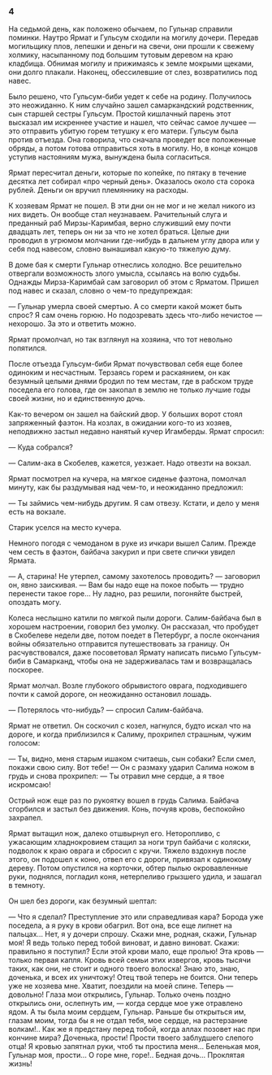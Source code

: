 ### 4

На седьмой день, как положено обычаем, по Гульнар справили поминки.
Наутро Ярмат и Гульсум сходили на могилу дочери.
Передав могильщику плов, лепешки и деньги на свечи, они прошли к свежему холмику, насыпанному под большим тутовым деревом на краю кладбища.
Обнимая могилу и прижимаясь к земле мокрыми щеками, они долго плакали.
Наконец, обессилевшие от слез, возвратились под навес.

Было решено, что Гульсум-биби уедет к себе на родину.
Получилось это неожиданно.
К ним случайно зашел самаркандский родственник, сын старшей сестры Гульсум.
Простой кишлачный парень этот высказал им искреннее участие и нашел, что сейчас самое лучшее — это отправить убитую горем тетушку к его матери.
Гульсум была против отъезда.
Она говорила, что сначала проведет все положенные обряды, а потом готова отправиться хоть в могилу.
Но, в конце концов уступив настояниям мужа, вынуждена была согласиться.

Ярмат пересчитал деньги, которые по копейке, по пятаку в течение десятка лет собирал «про черный день».
Оказалось около ста сорока рублей.
Деньги он вручил племяннику на расходы.

К хозяевам Ярмат не пошел.
В эти дни он не мог и не желал никого из них видеть.
Он вообще стал неузнаваем.
Рачительный слуга и преданный раб Мирзы-Каримбая, верно служивший ему почти двадцать лет, теперь он ни за что не хотел браться.
Целые дни проводил в угрюмом молчании где-нибудь в дальнем углу двора или у себя под навесом, словно вынашивал какую-то тяжелую думу.

В доме бая к смерти Гульнар отнеслись холодно.
Все решительно отвергали возможность злого умысла, ссылаясь на волю судьбы.
Однажды Мирза-Каримбай сам заговорил об этом с Ярматом.
Пришел под навес и сказал, словно о чем-то предупреждая:

— Гульнар умерла своей смертью.
А со смерти какой может быть спрос?
Я сам очень горюю.
Но подозревать здесь что-либо нечистое — нехорошо.
За это и ответить можно.

Ярмат промолчал, но так взглянул на хозяина, что тот невольно попятился.

После отъезда Гульсум-биби Ярмат почувствовал себя еще более одиноким и несчастным.
Терзаясь горем и раскаянием, он как безумный целыми днями бродил по тем местам, где в рабском труде поседела его голова, где он закопал в землю не только лучшие годы своей жизни, но и единственную дочь.

Как-то вечером он зашел на байский двор.
У больших ворот стоял запряженный фаэтон.
На козлах, в ожидании кого-то из хозяев, неподвижно застыл недавно нанятый кучер Игамберды.
Ярмат спросил:

— Куда собрался?

— Салим-ака в Скобелев, кажется, уезжает.
Надо отвезти на вокзал.

Ярмат посмотрел на кучера, на мягкое сиденье фаэтона, помолчал минуту, как бы раздумывая над чем-то, и неожиданно предложил:

— Ты займись чем-нибудь другим.
Я сам отвезу.
Кстати, и дело у меня есть на вокзале.

Старик уселся на место кучера.

Немного погодя с чемоданом в руке из ичкари вышел Салим.
Прежде чем сесть в фаэтон, байбача закурил и при свете спички увидел Ярмата.

— А, старина!
Не утерпел, самому захотелось проводить?
— заговорил он, явно заискивая.
— Вам бы надо еще на покое побыть — трудно перенести такое горе…
Ну ладно, раз решили, погоняйте быстрей, опоздать могу.

Колеса неслышно катили по мягкой пыли дороги.
Салим-байбача был в хорошем настроении, говорил без умолку.
Он рассказал, что пробудет в Скобелеве недели две, потом поедет в Петербург, а после окончания войны обязательно отправится путешествовать за границу.
Он расчувствовался, даже посоветовал Ярмату написать письмо Гульсум-биби в Самарканд, чтобы она не задерживалась там и возвращалась поскорее.

Ярмат молчал.
Возле глубокого обрывистого оврага, подходившего почти к самой дороге, он неожиданно остановил лошадь.

— Потерялось что-нибудь?
— спросил Салим-байбача.

Ярмат не ответил.
Он соскочил с козел, нагнулся, будто искал что на дороге, и когда приблизился к Салиму, прохрипел страшным, чужим голосом:

— Ты, видно, меня старым ишаком считаешь, сын собаки?
Если смел, покажи свою силу.
Вот тебе!
— Он с размаху ударил Салима ножом в грудь и снова прохрипел: — Ты отравил мне сердце, а я твое искромсаю!

Острый нож еще раз по рукоятку вошел в грудь Салима.
Байбача сгорбился и застыл без движения.
Конь, почуяв кровь, беспокойно захрапел.

Ярмат вытащил нож, далеко отшвырнул его.
Неторопливо, с ужасающим хладнокровием стащил за ноги труп байбачи с коляски, подволок к краю оврага и сбросил с кручи.
Тяжело вздохнув после этого, он подошел к коню, отвел его с дороги, привязал к одинокому дереву.
Потом опустился на корточки, обтер пылью окровавленные руки, поднялся, погладил коня, нетерпеливо грызшего удила, и зашагал в темноту.

Он шел без дороги, как безумный шептал:

— Что я сделал?
Преступление это или справедливая кара?
Борода уже поседела, а я руку в крови обагрил.
Вот она, все еще липнет на пальцах…
Нет, я у дочери спрошу.
Скажи мне, родная, скажи, Гульнар моя!
Я ведь только перед тобой виноват, и давно виноват.
Скажи: правильно я поступил?
Если этой крови мало, еще пролью!
Эта кровь — только первая капля.
Кровь всей семьи этих извергов, кровь тысячи таких, как они, не стоит и одного твоего волоска!
Знаю это, знаю, доченька, и всех их уничтожу!
Отец твой теперь не боится.
Они теперь уже не хозяева мне.
Хватит, поездили на моей спине.
Теперь — довольно!
Глаза мои открылись, Гульнар.
Только очень поздно открылись они, ослепнуть им, — когда сердце мое уже отравлено ядом.
А ты была моим сердцем, Гульнар.
Раньше бы открыться им, глазам моим, тогда бы я не отдал тебя, мое сердце, на растерзание волкам!..
Как же я предстану перед тобой, когда аллах позовет нас при кончине мира?
Доченька, прости!
Прости твоего заблудшего слепого отца!
Я кровью запятнал руки, чтоб ты простила меня…
Беленькая моя, Гульнар моя, прости…
О горе мне, горе!..
Бедная дочь…
Проклятая жизнь!
